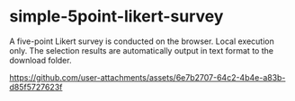# simple-5point-likert-survey
A five-point Likert survey is conducted on the browser. Local execution only. The selection results are automatically output in text format to the download folder.

https://github.com/user-attachments/assets/6e7b2707-64c2-4b4e-a83b-d85f5727623f

